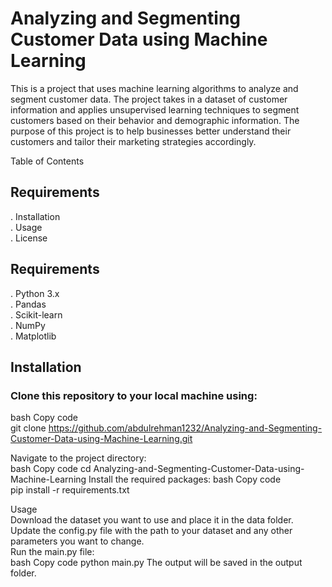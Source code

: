 
# Analyzing and Segmenting Customer Data using Machine Learning
This is a project that uses machine learning algorithms to analyze and segment customer data. The project takes in a dataset of customer information and applies unsupervised learning techniques to segment customers based on their behavior and demographic information. The purpose of this project is to help businesses better understand their customers and tailor their marketing strategies accordingly.

Table of Contents
## Requirements </br>
. Installation </br>
. Usage </br>
. License </br>
## Requirements
. Python 3.x </br>
. Pandas </br>
. Scikit-learn </br>
. NumPy </br>
. Matplotlib </br>
## Installation
### Clone this repository to your local machine using:
bash
Copy code </br>
git clone https://github.com/abdulrehman1232/Analyzing-and-Segmenting-Customer-Data-using-Machine-Learning.git </br>

Navigate to the project directory: </br>
bash
Copy code
cd Analyzing-and-Segmenting-Customer-Data-using-Machine-Learning
Install the required packages:
bash
Copy code </br>
pip install -r requirements.txt

Usage </br>
Download the dataset you want to use and place it in the data folder. </br>
Update the config.py file with the path to your dataset and any other parameters you want to change. </br>
Run the main.py file: </br>
bash
Copy code
python main.py
The output will be saved in the output folder.
